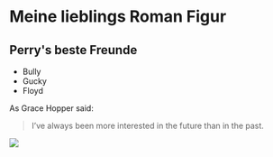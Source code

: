 # Meine lieblings Roman Figur

## Perry's beste Freunde
* Bully
* Gucky
* Floyd

As Grace Hopper said:
> I’ve always been more interested
> in the future than in the past.

<img src="https://cdn.pixabay.com/photo/2018/11/23/13/17/calf-3833880_960_720.jpg"/>